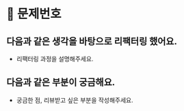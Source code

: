 <!-- Day번호 - 닉네임 (PR의 제목 작성 형식이니, 제목 작성 후 꼭 지워주세요) -->
# 📌 문제번호
## 다음과 같은 생각을 바탕으로 리팩터링 했어요.
- 리팩터링 과정을 설명해주세요.

## 다음과 같은 부분이 궁금해요.
- 궁금한 점, 리뷰받고 싶은 부분을 작성해주세요.

<br>
